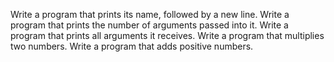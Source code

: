 Write a program that prints its name, followed by a new line. Write a program that prints the number of arguments passed into it. Write a program that prints all arguments it receives. Write a program that multiplies two numbers. Write a program that adds positive numbers. 
